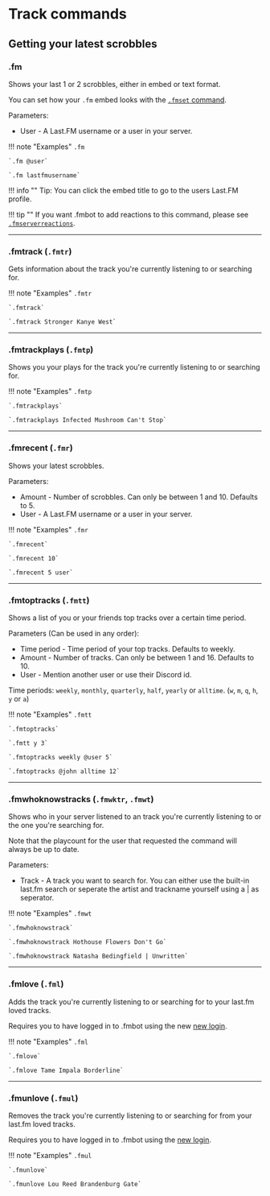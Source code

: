 # Track commands

## Getting your latest scrobbles

### .fm

Shows your last 1 or 2 scrobbles, either in embed or text format.

You can set how your `.fm` embed looks with the [`.fmset` command](/commands/#setting-your-lastfm-username).

Parameters:

* User - A Last.FM username or a user in your server.

!!! note "Examples"
    `.fm`

    `.fm @user`

    `.fm lastfmusername`

!!! info ""
    Tip: You can click the embed title to go to the users Last.FM profile.

!!! tip ""
    If you want .fmbot to add reactions to this command, please see [`.fmserverreactions`](/commands/guild-settings).

---

### .fmtrack (`.fmtr`)

Gets information about the track you're currently listening to or searching for.

!!! note "Examples"
    `.fmtr`

    `.fmtrack`

    `.fmtrack Stronger Kanye West`
    
---

### .fmtrackplays (`.fmtp`)

Shows you your plays for the track you're currently listening to or searching for.

!!! note "Examples"
    `.fmtp`

    `.fmtrackplays`

    `.fmtrackplays Infected Mushroom Can't Stop`
    
---


### .fmrecent (`.fmr`)

Shows your latest scrobbles.

Parameters:

* Amount - Number of scrobbles. Can only be between 1 and 10. Defaults to 5.
* User - A Last.FM username or a user in your server.

!!! note "Examples"
    `.fmr`

    `.fmrecent`

    `.fmrecent 10`

    `.fmrecent 5 user`
    
---
### .fmtoptracks (`.fmtt`)

Shows a list of you or your friends top tracks over a certain time period.

Parameters (Can be used in any order):

* Time period - Time period of your top tracks. Defaults to weekly.
* Amount - Number of tracks. Can only be between 1 and 16. Defaults to 10.
* User - Mention another user or use their Discord id.

Time periods: `weekly`, `monthly`, `quarterly`, `half`, `yearly` or `alltime`. (`w`, `m`, `q`, `h`, `y` or `a`)

!!! note "Examples"
    `.fmtt`

    `.fmtoptracks`

    `.fmtt y 3`

    `.fmtoptracks weekly @user 5`

    `.fmtoptracks @john alltime 12`

---


### .fmwhoknowstracks (`.fmwktr`, `.fmwt`)

Shows who in your server listened to an track you're currently listening to or the one you're searching for.

Note that the playcount for the user that requested the command will always be up to date.

Parameters:

* Track - A track you want to search for. You can either use the built-in last.fm search or seperate the artist and trackname yourself using a | as seperator.

!!! note "Examples"
    `.fmwt`

    `.fmwhoknowstrack`

    `.fmwhoknowstrack Hothouse Flowers Don't Go`

    `.fmwhoknowstrack Natasha Bedingfield | Unwritten`

---

### .fmlove (`.fml`)

Adds the track you're currently listening to or searching for to your last.fm loved tracks.

Requires you to have logged in to .fmbot using the new [new login](/commands/#fmlogin).

!!! note "Examples"
    `.fml`

    `.fmlove`

    `.fmlove Tame Impala Borderline`
    
---


### .fmunlove (`.fmul`)

Removes the track you're currently listening to or searching for from your last.fm loved tracks.

Requires you to have logged in to .fmbot using the [new login](/commands/#fmlogin).

!!! note "Examples"
    `.fmul`

    `.fmunlove`

    `.fmunlove Lou Reed Brandenburg Gate`
    
